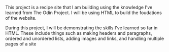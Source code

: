 This project is a recipe site that I am building using the knowledge
I've learned from The Odin Project. I will be using HTML to build 
the foudations of the website.

During this project, I will be demonstrating the skills I've learned
so far in HTML. These include things such as making headers and
paragraphs, ordered and unordered lists, adding images and links,
and handling multiple pages of a site
